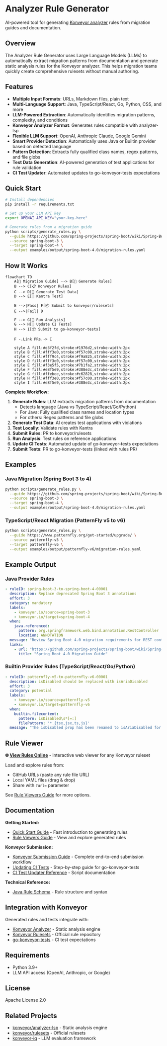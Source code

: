 # Analyzer Rule Generator

AI-powered tool for generating [Konveyor analyzer](https://github.com/konveyor/analyzer-lsp) rules from migration guides and documentation.

## Overview

The Analyzer Rule Generator uses Large Language Models (LLMs) to automatically extract migration patterns from documentation and generate static analysis rules for the Konveyor analyzer. This helps migration teams quickly create comprehensive rulesets without manual authoring.

## Features

- **Multiple Input Formats**: URLs, Markdown files, plain text
- **Multi-Language Support**: Java, TypeScript/React, Go, Python, CSS, and more
- **LLM-Powered Extraction**: Automatically identifies migration patterns, complexity, and conditions
- **Konveyor Analyzer Format**: Generates rules compatible with analyzer-lsp
- **Flexible LLM Support**: OpenAI, Anthropic Claude, Google Gemini
- **Smart Provider Detection**: Automatically uses Java or Builtin provider based on detected language
- **Pattern Detection**: Extracts fully qualified class names, regex patterns, and file globs
- **Test Data Generation**: AI-powered generation of test applications for rule validation
- **CI Test Updater**: Automated updates to go-konveyor-tests expectations

## Quick Start

```bash
# Install dependencies
pip install -r requirements.txt

# Set up your LLM API key
export OPENAI_API_KEY="your-key-here"

# Generate rules from a migration guide
python scripts/generate_rules.py \
  --guide https://github.com/spring-projects/spring-boot/wiki/Spring-Boot-4.0-Migration-Guide \
  --source spring-boot-3 \
  --target spring-boot-4 \
  --output examples/output/spring-boot-4.0/migration-rules.yaml
```

## How It Works

```mermaid
flowchart TD
    A[📄 Migration Guide] --> B[🤖 Generate Rules]
    B --> C[📋 Konveyor Rules]
    C --> D[🤖 Generate Test Data]
    D --> E[🧪 Kantra Test]

    E -->|Pass| F[📦 Submit to konveyor/rulesets]
    E -->|Fail| D

    F --> G[🔬 Run Analysis]
    G --> H[🔄 Update CI Tests]
    H --> I[📦 Submit to go-konveyor-tests]

    F -.Link PRs.-> I

    style A fill:#e3f2fd,stroke:#1976d2,stroke-width:2px
    style B fill:#fff3e0,stroke:#f57c00,stroke-width:2px
    style C fill:#fff9c4,stroke:#f9a825,stroke-width:2px
    style D fill:#fff3e0,stroke:#f57c00,stroke-width:2px
    style E fill:#f3e5f5,stroke:#7b1fa2,stroke-width:2px
    style F fill:#e8f5e9,stroke:#388e3c,stroke-width:2px
    style G fill:#ffebee,stroke:#c62828,stroke-width:2px
    style H fill:#fff3e0,stroke:#f57c00,stroke-width:2px
    style I fill:#e8f5e9,stroke:#388e3c,stroke-width:2px
```

**Complete Workflow:**

1. **Generate Rules**: LLM extracts migration patterns from documentation
   - Detects language (Java vs TypeScript/React/Go/Python)
   - For Java: Fully qualified class names and location types
   - For others: Regex patterns and file globs
2. **Generate Test Data**: AI creates test applications with violations
3. **Test Locally**: Validate rules with Kantra
4. **Submit Rules**: PR to konveyor/rulesets
5. **Run Analysis**: Test rules on reference applications
6. **Update CI Tests**: Automated update of go-konveyor-tests expectations
7. **Submit Tests**: PR to go-konveyor-tests (linked with rules PR)

## Examples

### Java Migration (Spring Boot 3 to 4)

```bash
python scripts/generate_rules.py \
  --guide https://github.com/spring-projects/spring-boot/wiki/Spring-Boot-4.0-Migration-Guide \
  --source spring-boot-3 \
  --target spring-boot-4 \
  --output examples/output/spring-boot-4.0/migration-rules.yaml
```

### TypeScript/React Migration (PatternFly v5 to v6)

```bash
python scripts/generate_rules.py \
  --guide https://www.patternfly.org/get-started/upgrade/ \
  --source patternfly-v5 \
  --target patternfly-v6 \
  --output examples/output/patternfly-v6/migration-rules.yaml
```

## Example Output

### Java Provider Rules

```yaml
- ruleID: spring-boot-3-to-spring-boot-4-00001
  description: Replace deprecated Spring Boot 3 annotations
  effort: 3
  category: mandatory
  labels:
    - konveyor.io/source=spring-boot-3
    - konveyor.io/target=spring-boot-4
  when:
    java.referenced:
      pattern: org.springframework.web.bind.annotation.RestController
      location: ANNOTATION
  message: "Review Spring Boot 4.0 migration requirements for REST controllers"
  links:
    - url: "https://github.com/spring-projects/spring-boot/wiki/Spring-Boot-4.0-Migration-Guide"
      title: "Spring Boot 4.0 Migration Guide"
```

### Builtin Provider Rules (TypeScript/React/Go/Python)

```yaml
- ruleID: patternfly-v5-to-patternfly-v6-00001
  description: isDisabled should be replaced with isAriaDisabled
  effort: 3
  category: potential
  labels:
    - konveyor.io/source=patternfly-v5
    - konveyor.io/target=patternfly-v6
  when:
    builtin.filecontent:
      pattern: isDisabled\s*[=:]
      filePattern: '*.{tsx,jsx,ts,js}'
  message: "The isDisabled prop has been renamed to isAriaDisabled for better accessibility"
```

## Rule Viewer

**🌐 [View Rules Online](https://tsanders-rh.github.io/analyzer-rule-generator/rule-viewer.html)** - Interactive web viewer for any Konveyor ruleset

Load and explore rules from:
- GitHub URLs (paste any rule file URL)
- Local YAML files (drag & drop)
- Share with `?url=` parameter

See [Rule Viewers Guide](docs/RULE_VIEWERS.md) for more options.

## Documentation

**Getting Started:**
- [Quick Start Guide](docs/QUICKSTART.md) - Fast introduction to generating rules
- [Rule Viewers Guide](docs/RULE_VIEWERS.md) - View and explore generated rules

**Konveyor Submission:**
- [Konveyor Submission Guide](docs/konveyor-submission-guide.md) - Complete end-to-end submission workflow
- [Updating CI Tests](docs/updating-ci-tests.md) - Step-by-step guide for go-konveyor-tests
- [CI Test Updater Reference](docs/ci-test-updater.md) - Script documentation

**Technical Reference:**
- [Java Rule Schema](docs/java-rule-schema.md) - Rule structure and syntax

## Integration with Konveyor

Generated rules and tests integrate with:
- [Konveyor Analyzer](https://github.com/konveyor/analyzer-lsp) - Static analysis engine
- [Konveyor Rulesets](https://github.com/konveyor/rulesets) - Official rule repository
- [go-konveyor-tests](https://github.com/konveyor/go-konveyor-tests) - CI test expectations

## Requirements

- Python 3.9+
- LLM API access (OpenAI, Anthropic, or Google)

## License

Apache License 2.0

## Related Projects

- [konveyor/analyzer-lsp](https://github.com/konveyor/analyzer-lsp) - Static analysis engine
- [konveyor/rulesets](https://github.com/konveyor/rulesets) - Official rulesets
- [konveyor-iq](https://github.com/tsanders-rh/konveyor-iq) - LLM evaluation framework
